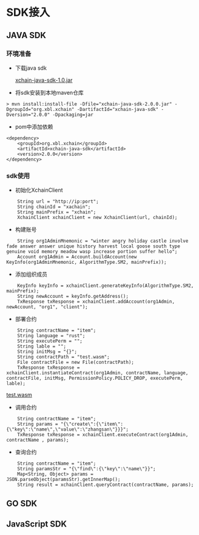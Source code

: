 # SDK接入

## JAVA SDK

### 环境准备
- 下载java sdk

  [xchain-java-sdk-1.0.jar](https://github.com/XAbaiyangdian/xchaindoc/raw/master/source/quickstart/xchain-java-sdk-2.0.0.jar)

- 将sdk安装到本地maven仓库
```shell script
> mvn install:install-file -Dfile="xchain-java-sdk-2.0.0.jar" -DgroupId="org.xbl.xchain" -DartifactId="xchain-java-sdk" -Dversion="2.0.0" -Dpackaging=jar
```

- pom中添加依赖
```shell script
<dependency>
    <groupId>org.xbl.xchain</groupId>
    <artifactId>xchain-java-sdk</artifactId>
    <version>2.0.0</version>
</dependency>
```
### sdk使用
- 初始化XchainClient
```shell script
    String url = "http://ip:port";
    String chainId = "xachain";
    String mainPrefix = "xchain";
    XchainClient xchainClient = new XchainClient(url, chainId);
```

- 构建账号
```shell script
    String org1AdminMnemonic = "winter angry holiday castle involve fade answer answer unique history harvest local goose south type genuine void memory meadow wasp increase portion suffer hello";
    Account org1Admin = Account.buildAccount(new KeyInfo(org1AdminMnemonic, AlgorithmType.SM2, mainPrefix));
```

- 添加组织成员
```shell script
    KeyInfo keyInfo = xchainClient.generateKeyInfo(AlgorithmType.SM2, mainPrefix);
    String newAccount = keyInfo.getAddress();
    TxResponse txResponse = xchainClient.addAccount(org1Admin, newAccount, "org1", "client");
```

- 部署合约
```shell script
    String contractName = "item";
    String language = "rust";
    String executePerm = "";
    String lable = "";
    String initMsg = "{}";
    String contractPath = "test.wasm";
    File contractFile = new File(contractPath);
    TxResponse txResponse = xchainClient.instantiateContract(org1Admin, contractName, language, contractFile, initMsg, PermissionPolicy.POLICY_DROP, executePerm, lable);
```
   [test.wasm](https://github.com/XAbaiyangdian/xchaindoc/raw/master/source/quickstart/test.wasm)

- 调用合约
```shell script
    String contractName = "item";
    String params = "{\"create\":{\"item\":{\"key\":\"name\",\"value\":\"zhangsan\"}}}";
    TxResponse txResponse = xchainClient.executeContract(org1Admin, contractName , params);
```
- 查询合约
```shell script
    String contractName = "item";
    String paramsStr = "{\"find\":{\"key\":\"name\"}}";
    Map<String, Object> params = JSON.parseObject(paramsStr).getInnerMap();
    String result = xchainClient.queryContract(contractName, params);
```


## GO SDK

## JavaScript SDK